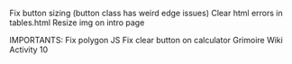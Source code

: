 Fix button sizing (button class has weird edge issues)
Clear html errors in tables.html
Resize img on intro page

IMPORTANTS:
Fix polygon JS
Fix clear button on calculator
Grimoire Wiki
Activity 10
